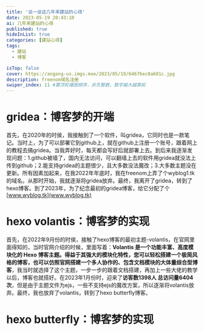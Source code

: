 ```yaml
---
title: '谈一谈这几年来建站的心得'
date: 2023-05-19 20:43:10
ai: 几年来建站的心得
published: true
hideInList: true
categories: [建站心得]
tags:
  - 建站
  - 博客

isTop: false
cover: https://angang-us.imgs.moe/2023/05/19/64676ec0a601c.jpg
description: freenom域名注册
swiper_index: 11 #置顶轮播图顺序，非负整数，数字越大越靠前
---
```

# gridea：博客梦的开端
首先，在2020年的时侯，我接触到了一个软件，叫gridea，它同时也是一款笔记。当时上，为了可以部署它到github上，就在github上注册一个账号，跟着网上的教程去搞gridea。当我弄好时，每天都会写好后就部署上去。到后来我逐渐发现问题：1.github被墙了，国内无法访问，可以翻墙上去的软件用gridea就没法上传到github；2.能支持gridea的主题很少，且大多数没法魔改；3.大多数主题没在更新。所有因素加起来，在我2022年年底时，我在freenom上弄了个wyblog1.tk的域名。从那时开始，我就逐渐将gridea放弃。最终，我离开了gridea，转到了hexo博客。到了2023年，为了纪念最初的gridea博客，给它分配了个[www.wyblog.tk](www.wyblog.tk)
# hexo volantis：博客梦的实现
首先，在2022年9月份的时侯，接触了hexo博客的最初主题-volantis，在官网里面得知的，当时官网介绍的时候，里面写着：**Volantis 是一个功能丰富、高度模块化的 Hexo 博客主题。得益于其强大的模块化特性，您可以轻松搭建一个极简风格的博客，也可以仿照官网搭建一个多人协作的、包含文档模块的大体量综合型博客**，我当时就选择了这个主题，一步一步的跟着文档搭建，再加上一些大佬的教学以后，博客也就搭好。在2023年1月份时，迎来了**访客数1398人 总访问量6404次**，但是由于主题文件为ejs，一些不支持ejs的魔改方案，所以逐渐将volantis放弃。最终，我也放弃了volantis，转到了hexo butterfly博客。
# hexo butterfly：博客梦的实现
